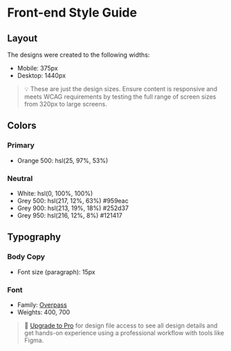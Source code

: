 # Front-end Style Guide

## Layout

The designs were created to the following widths:

- Mobile: 375px
- Desktop: 1440px

> 💡 These are just the design sizes. Ensure content is responsive and meets WCAG requirements by testing the full range of screen sizes from 320px to large screens.

## Colors

### Primary

- Orange 500: hsl(25, 97%, 53%)

### Neutral

- White: hsl(0, 100%, 100%)
- Grey 500: hsl(217, 12%, 63%) #959eac
- Grey 900: hsl(213, 19%, 18%) #252d37
- Grey 950: hsl(216, 12%, 8%) #121417

## Typography

### Body Copy

- Font size (paragraph): 15px

### Font

- Family: [Overpass](https://fonts.google.com/specimen/Overpass)
- Weights: 400, 700

> 💎 [Upgrade to Pro](https://www.frontendmentor.io/pro?ref=style-guide) for design file access to see all design details and get hands-on experience using a professional workflow with tools like Figma.
